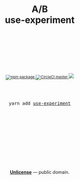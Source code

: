 <div align="center">
  <h1>
    <br/>
    <br/>
    A/B
    <br/>
    use-experiment
    <br />
    <br />
    <br />
    <br />
  </h1>
  <sup>
    <br />
    <br />
    <a href="https://www.npmjs.com/package/use-experiment">
      <img src="https://img.shields.io/npm/v/use-experiment.svg" alt="npm package" />
    </a>
    <a href="https://circleci.com/gh/ju1i4n/use-experiment">
      <img src="https://img.shields.io/circleci/project/ju1i4n/use-experiment/master.svg" alt="CircleCI master" />
    </a>
    <a href="https://codecov.io/gh/ju1i4n/use-experiment">
      <img src="https://codecov.io/gh/ju1i4n/use-experiment/branch/master/graph/badge.svg"/>
    </a>
    <br />
  </sup>
  <br />
  <br />
  <br />
  <pre>yarn add <a href="https://yarnpkg.com/en/package/use-experiment">use-experiment</a></pre>
  <br />
  <br />
  <br />
</div>
<br />
<br />
<br />
<br />
<br />
<br />
<br />

<p align="center">
  <a href="./LICENSE"><strong>Unlicense</strong></a> &mdash; public domain.
</p>
